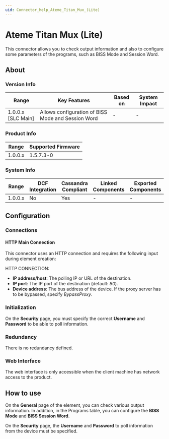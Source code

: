 ```yaml
---
uid: Connector_help_Ateme_Titan_Mux_(Lite)
---
```


# Ateme Titan Mux (Lite)

This connector allows you to check output information and also to configure some parameters of the programs, such as BISS Mode and Session Word.

## About

### Version Info

| Range                | Key Features                                       | Based on     | System Impact     |
|----------------------|----------------------------------------------------|--------------|-------------------|
| 1.0.0.x [SLC Main]   | Allows configuration of BISS Mode and Session Word | -            | -                 |

### Product Info

| Range     | Supported Firmware     |
|-----------|------------------------|
| 1.0.0.x   | 1.5.7.3-0              |

### System Info

| Range     | DCF Integration     | Cassandra Compliant     | Linked Components     | Exported Components     |
|-----------|---------------------|-------------------------|-----------------------|-------------------------|
| 1.0.0.x   | No                  | Yes                     | -                     | -                       |

## Configuration

### Connections

#### HTTP Main Connection

This connector uses an HTTP connection and requires the following input during element creation:

HTTP CONNECTION:

- **IP address/host**: The polling IP or URL of the destination.
- **IP port**: The IP port of the destination (default: *80*).
- **Device address**: The bus address of the device. If the proxy server has to be bypassed, specify *BypassProxy*.

### Initialization

On the **Security** page, you must specify the correct **Username** and **Password** to be able to poll information.

### Redundancy

There is no redundancy defined.

### Web Interface

The web interface is only accessible when the client machine has network access to the product.

## How to use

On the **General** page of the element, you can check various output information. In addition, in the Programs table, you can configure the **BISS Mode** and **BISS Session Word**.

On the **Security** page, the **Username** and **Password** to poll information from the device must be specified.
